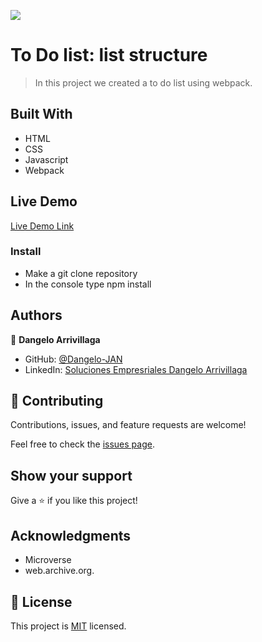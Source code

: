 ![](https://img.shields.io/badge/Microverse-blueviolet)

# To Do list: list structure

> In this project we created a to do list using webpack.


## Built With

- HTML
- CSS
- Javascript
- Webpack

## Live Demo

[Live Demo Link](https://dangelo-jan.github.io/ToDoList/)

### Install

- Make a git clone repository
- In the console type npm install 

## Authors

👤 **Dangelo Arrivillaga**

- GitHub: [@Dangelo-JAN](https://github.com/Dangelo-JAN)
- LinkedIn: [Soluciones Empresriales Dangelo Arrivillaga](https://www.linkedin.com/in/soluciones-empresariales-dangelo-arrivillaga-2a144718a/)

## 🤝 Contributing

Contributions, issues, and feature requests are welcome!

Feel free to check the [issues page](../../issues/).

## Show your support

Give a ⭐️ if you like this project!

## Acknowledgments

- Microverse
- web.archive.org.

## 📝 License

This project is [MIT](./MIT.md) licensed.
